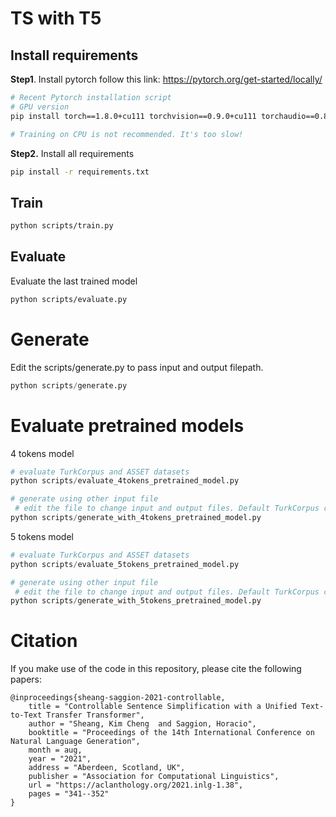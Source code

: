 # TS with T5



## Install requirements

**Step1**. Install pytorch follow this link: https://pytorch.org/get-started/locally/

```bash
# Recent Pytorch installation script
# GPU version
pip install torch==1.8.0+cu111 torchvision==0.9.0+cu111 torchaudio==0.8.0 -f https://download.pytorch.org/whl/torch_stable.html

# Training on CPU is not recommended. It's too slow!
```

**Step2.** Install all requirements

```bash
pip install -r requirements.txt
```



## Train

```bash
python scripts/train.py
```



## Evaluate

Evaluate the last trained model

```bash
python scripts/evaluate.py

```



# Generate

Edit the scripts/generate.py to pass input and output filepath.

```python
python scripts/generate.py
```





# Evaluate pretrained models

4 tokens model

```python
# evaluate TurkCorpus and ASSET datasets
python scripts/evaluate_4tokens_pretrained_model.py

# generate using other input file
 # edit the file to change input and output files. Default TurkCorpus complex is used as an example.
python scripts/generate_with_4tokens_pretrained_model.py
```



5 tokens model

```python
# evaluate TurkCorpus and ASSET datasets
python scripts/evaluate_5tokens_pretrained_model.py

# generate using other input file
 # edit the file to change input and output files. Default TurkCorpus complex is used as an example.
python scripts/generate_with_5tokens_pretrained_model.py
```





# Citation

If you make use of the code in this repository, please cite the following papers:

```
@inproceedings{sheang-saggion-2021-controllable,
    title = "Controllable Sentence Simplification with a Unified Text-to-Text Transfer Transformer",
    author = "Sheang, Kim Cheng  and Saggion, Horacio",
    booktitle = "Proceedings of the 14th International Conference on Natural Language Generation",
    month = aug,
    year = "2021",
    address = "Aberdeen, Scotland, UK",
    publisher = "Association for Computational Linguistics",
    url = "https://aclanthology.org/2021.inlg-1.38",
    pages = "341--352"
}
```


